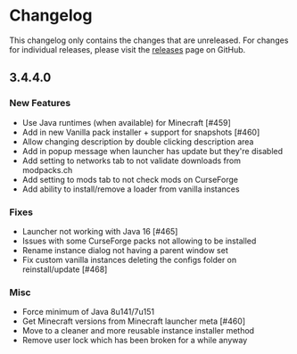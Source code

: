 # Changelog

This changelog only contains the changes that are unreleased. For changes for individual releases, please visit the
[releases](https://github.com/ATLauncher/ATLauncher/releases) page on GitHub.

## 3.4.4.0

### New Features
- Use Java runtimes (when available) for Minecraft [#459]
- Add in new Vanilla pack installer + support for snapshots [#460]
- Allow changing description by double clicking description area
- Add in popup message when launcher has update but they're disabled
- Add setting to networks tab to not validate downloads from modpacks.ch
- Add setting to mods tab to not check mods on CurseForge
- Add ability to install/remove a loader from vanilla instances

### Fixes
- Launcher not working with Java 16 [#465]
- Issues with some CurseForge packs not allowing to be installed
- Rename instance dialog not having a parent window set
- Fix custom vanilla instances deleting the configs folder on reinstall/update [#468]

### Misc
- Force minimum of Java 8u141/7u151
- Get Minecraft versions from Minecraft launcher meta [#460]
- Move to a cleaner and more reusable instance installer method
- Remove user lock which has been broken for a while anyway
